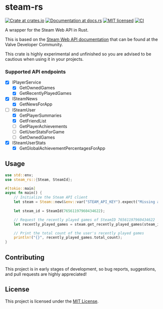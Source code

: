 # steam-rs

[![Crate at crates.io](https://img.shields.io/crates/v/steam-rs.svg)](https://crates.io/crates/steam-rs)
[![Documentation at docs.rs](https://docs.rs/steam-rs/badge.svg)](https://docs.rs/steam-rs)
[![MIT licensed](https://img.shields.io/crates/l/steam-rs.svg)](./LICENSE)
[![CI](https://github.com/garhow/steam-rs/actions/workflows/ci.yml/badge.svg)](https://github.com/garhow/steam-rs/actions/workflows/ci.yml)

A wrapper for the Steam Web API in Rust.

This is based on the [Steam Web API documentation](https://developer.valvesoftware.com/wiki/Steam_Web_API) that can be found at the Valve Developer Community.

This crate is highly experimental and unfinished so you are advised to be cautious when using it in your projects.

### Supported API endpoints
- [x] IPlayerService
  - [x] GetOwnedGames
  - [x] GetRecentlyPlayedGames
- [x] ISteamNews
  - [x] GetNewsForApp
- [ ] ISteamUser
  - [x] GetPlayerSummaries
  - [x] GetFriendList
  - [ ] GetPlayerAchievements
  - [ ] GetUserStatsForGame
  - [ ] GetOwnedGames
- [x] ISteamUserStats
  - [x] GetGlobalAchievementPercentagesForApp

## Usage


```rust
use std::env;
use steam_rs::{Steam, SteamId};

#[tokio::main]
async fn main() {
    // Initialize the Steam API client
    let steam = Steam::new(&env::var("STEAM_API_KEY").expect("Missing an API key"));
    
    let steam_id = SteamId(76561197960434622);

    // Request the recently played games of SteamID 76561197960434622
    let recently_played_games = steam.get_recently_played_games(steam_id, None).await.unwrap();

    // Print the total count of the user's recently played games
    println!("{}", recently_played_games.total_count);
}
```

## Contributing
This project is in early stages of development, so bug reports, suggestions, and pull requests are highly appreciated!

## License
This project is licensed under the [MIT License](./LICENSE).
